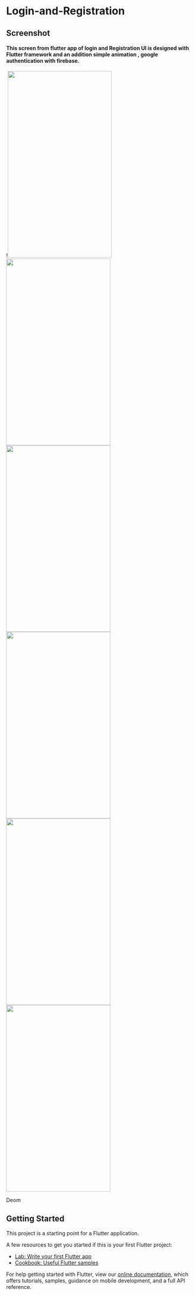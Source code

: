 # Login-and-Registration


##  Screenshot
#### This screen from flutter app of login and Registration UI is designed with Flutter framework and an addition simple animation , google authentication with firebase.

!<img src="https://user-images.githubusercontent.com/33552656/119489386-ed8c4a80-bd5b-11eb-850c-72a54cb286a7.png" width="280" height="500">  <img src = "https://user-images.githubusercontent.com/33552656/119491621-6b515580-bd5e-11eb-9f87-0ee9b77f5c95.png" width="280" height="500"> <img src = "https://user-images.githubusercontent.com/33552656/119489409-f4b35880-bd5b-11eb-861c-6d8e66bd2869.png" width="280" height="500">  <img src = "https://user-images.githubusercontent.com/33552656/119490218-e285ea00-bd5c-11eb-8207-da23eba59ac4.png" width="280" height="500">  <img src = "https://user-images.githubusercontent.com/33552656/119492065-f16d9c00-bd5e-11eb-92cb-da33507fd96c.png" width="280" height="500">  <img src = "https://user-images.githubusercontent.com/33552656/119490210-e0bc2680-bd5c-11eb-8ab2-8e79ccc9ccee.png" width="280" height="500"> 

Deom
## Getting Started

This project is a starting point for a Flutter application.

A few resources to get you started if this is your first Flutter project:

- [Lab: Write your first Flutter app](https://flutter.dev/docs/get-started/codelab)
- [Cookbook: Useful Flutter samples](https://flutter.dev/docs/cookbook)

For help getting started with Flutter, view our
[online documentation](https://flutter.dev/docs), which offers tutorials,
samples, guidance on mobile development, and a full API reference.
